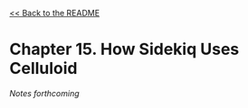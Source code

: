 [&lt;&lt; Back to the README](README.md)

# Chapter 15. How Sidekiq Uses Celluloid

*Notes forthcoming*